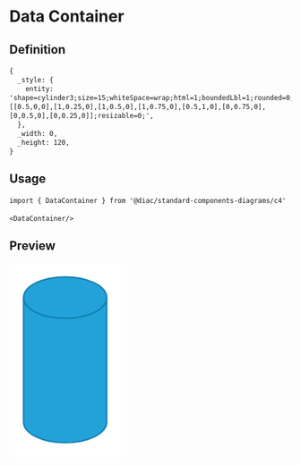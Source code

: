 # Data Container

## Definition

```
{
  _style: { 
    entity: 'shape=cylinder3;size=15;whiteSpace=wrap;html=1;boundedLbl=1;rounded=0;labelBackgroundColor=none;fillColor=#23A2D9;fontSize=12;fontColor=#ffffff;align=center;strokeColor=#0E7DAD;metaEdit=1;points=[[0.5,0,0],[1,0.25,0],[1,0.5,0],[1,0.75,0],[0.5,1,0],[0,0.75,0],[0,0.5,0],[0,0.25,0]];resizable=0;',
  },
  _width: 0,
  _height: 120,
}
```

## Usage

```
import { DataContainer } from '@diac/standard-components-diagrams/c4'

<DataContainer/>
```

## Preview

<img src="./data-container.png" width="200"/>
